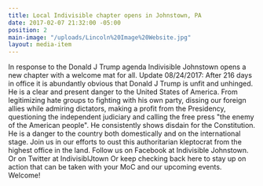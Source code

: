 ```yaml
---
title: Local Indivisible chapter opens in Johnstown, PA
date: 2017-02-07 21:32:00 -05:00
position: 2
main-image: "/uploads/Lincoln%20Image%20Website.jpg"
layout: media-item
---
```


In response to the Donald J Trump agenda Indivisible Johnstown opens a new chapter with a welcome mat for all.
Update 08/24/2017: After 216 days in office it is abundantly obvious that Donald J Trump is unfit and unhinged.  He is a clear and present danger to the United States of America.  From legitimizing hate groups to fighting with his own party, dissing our foreign allies while admiring dictators, making a profit from the Presidency, questioning the independent judiciary and calling the free press "the enemy of the American people".  He consistently shows disdain for the Constitution.  He is a danger to the country both domestically and on the international stage.
Join us in our efforts to oust this authoritarian kleptocrat from the highest office in the land.
Follow us on Facebook at Indivisible Johnstown.
Or on Twitter at IndivisiblJtown
Or keep checking back here to stay up on action that can be taken with your MoC and our upcoming events.
Welcome!